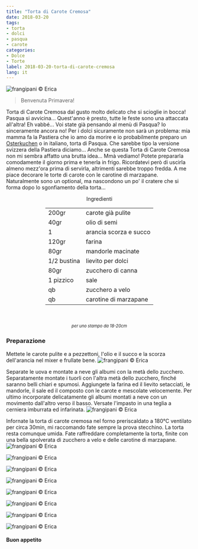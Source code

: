 ```yaml
---
title: "Torta di Carote Cremosa"
date: 2018-03-20
tags:
- torta
- dolci
- pasqua
- carote
categories:
- Dolce
- Torte
label: 2018-03-20-torta-di-carote-cremosa
lang: it
---
```

![](header.jpg "frangipani © Erica")

> Benvenuta Primavera!

Torta di Carote Cremosa dal gusto molto delicato che si scioglie in bocca! Pasqua si avvicina... Quest'anno è presto, tutte le feste sono una attaccata all'altra! Eh vabbé... Voi state già pensando al menù di Pasqua? Io sinceramente ancora no! Per i dolci sicuramente non sarà un problema: mia mamma fa la Pastiera che io amo da morire e io probabilmente preparo un <a href="https://frangipani.raiano.ch/2014-04-19-osterchuechae/" target="_blank">Osterkuchen</a> o in italiano, torta di Pasqua. Che sarebbe tipo la versione svizzera della Pastiera diciamo... Anche se questa Torta di Carote Cremosa non mi sembra affatto una brutta idea... Mmà vediamo! Potete prepararla comodamente il giorno prima e tenerla in frigo. Ricordatevi però di uscirla almeno mezz'ora prima di servirla, altrimenti sarebbe troppo fredda. A me piace decorare le torte di carote con le carotine di marzapane. Naturalmente sono un optional, ma nascondono un po' il cratere che si forma dopo lo sgonfiamento della torta...

<div id="wrapper" style="text-align: center">
  <div id="yourdiv" style="display: inline-block;">
    <div class="ingredients">
      <div class="ingredients-title">Ingredienti</div>
      <table>
        <tbody>
          <tr>
            <td>200gr</td>
            <td>carote già pulite</td>
          </tr>
          <tr>
            <td>40gr</td>
            <td>olio di semi</td>
          </tr>
          <tr>
            <td>1</td>
            <td>arancia scorza e succo</td>
          </tr>
          <tr>
            <td>120gr</td>
            <td>farina</td>
          </tr>
          <tr>
            <td>80gr</td>
            <td>mandorle macinate</td>
          </tr>
          <tr>
            <td>1/2 bustina</td>
            <td>lievito per dolci</td>
          </tr>      
          <tr>
            <td>80gr</td>
            <td>zucchero di canna</td>
          </tr>
          <tr>
            <td>1 pizzico</td>
            <td>sale</td>
          </tr>
          <tr>
            <td>qb</td>
            <td>zucchero a velo</td>
          </tr>
          <tr>
            <td>qb</td>
            <td>carotine di marzapane</td>
          </tr>
        </tbody>
      </table>
      <br></br>
      <i class="pull-right" style="font-size: 80%;">per uno stampo da 18-20cm</i>
    </div>
  </div>
</div>


<h3>
  <font color="grey">
    <i class="fa fa-cogs"></i>
  </font> Preparazione
</h3>

Mettete le carote pulite e a pezzettoni, l'olio e il succo e la scorza dell'arancia nel mixer e frullate bene.
![](carote.jpg "frangipani © Erica")

Separate le uova e montate a neve gli albumi con la metà dello zucchero. Separatamente montate i tuorli con l'altra metà dello zucchero, finché saranno belli chiari e spumosi. Aggiungete la farina ed il lievito setacciati, le mandorle, il sale ed il composto con le carote e mescolate velocemente. Per ultimo incorporate delicatamente gli albumi montati a neve con un movimento dall'altro verso il basso. Versate l'impasto in una teglia a cerniera imburrata ed infarinata.
![](teglia.jpg "frangipani © Erica")

Infornate la torta di carote cremosa nel forno preriscaldato a 180°C ventilato per circa 30min, mi raccomando fate sempre la prova stecchino. La torta resta comunque umida. Fate raffreddare completamente la torta, finite con una bella spolverata di zucchero a velo e delle carotine di marzapane.
![](risultato1.jpg "frangipani © Erica")

![](risultato2.jpg "frangipani © Erica")

![](risultato3.jpg "frangipani © Erica")

![](risultato4.jpg "frangipani © Erica")

![](risultato5.jpg "frangipani © Erica")

![](risultato6.jpg "frangipani © Erica")

![](risultato7.jpg "frangipani © Erica")

![](risultato8.jpg "frangipani © Erica")

<h4>Buon appetito
  <font color="red">
    <i class="fa fa-smile-o"></i>
  </font>
</h4>
